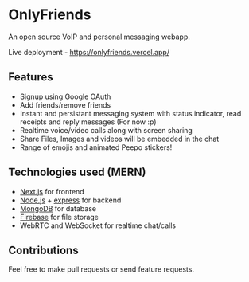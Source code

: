 # OnlyFriends
An open source VoIP and personal messaging webapp.

 Live deployment -  https://onlyfriends.vercel.app/

## Features
- Signup using Google OAuth
- Add friends/remove friends
- Instant and persistant messaging system with status indicator, read receipts and reply messages (For now :p)
- Realtime voice/video calls along with screen sharing
- Share Files, Images and videos will be embedded in the chat
- Range of emojis and animated Peepo stickers!

## Technologies used (MERN)
- [Next.js](https://nextjs.org/) for frontend
- [Node.js](https://nodejs.org/en/) + [express](https://expressjs.com/) for backend
- [MongoDB](https://www.mongodb.com) for database
- [Firebase](https://firebase.google.com/) for file storage
- WebRTC and WebSocket for realtime chat/calls

## Contributions
Feel free to make pull requests or send feature requests.
